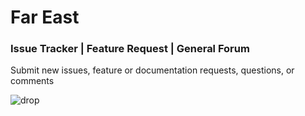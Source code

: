 # Far East
### Issue Tracker | Feature Request | General Forum
Submit new issues, feature or documentation requests, questions, or comments

![drop](https://github.com/johnson-jesse/far-east-issue-tracker/assets/10335064/8ef11d87-c85b-4fa3-9885-294c69ef035d)
